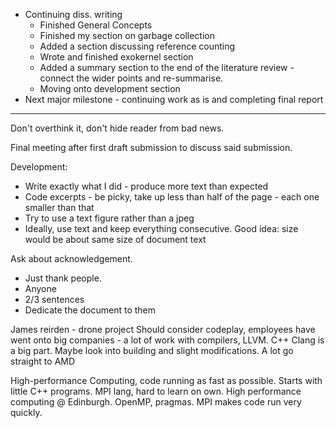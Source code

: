 + Continuing diss. writing
	+ Finished General Concepts
	+ Finished my section on garbage collection
	+ Added a section discussing reference counting
	+ Wrote and finished exokernel section
	+ Added a summary section to the end of the literature review - connect the wider points and re-summarise.
	+ Moving onto development section
+ Next major milestone - continuing work as is and completing final report
---

Don't overthink it, don't hide reader from bad news.

Final meeting after first draft submission to discuss said submission.

Development:
+ Write exactly what I did - produce more text than expected
+ Code excerpts - be picky, take up less than half of the page - each one smaller than that
+ Try to use a text figure rather than a jpeg
+ Ideally, use text and keep everything consecutive. Good idea: size would be about same size of document text

Ask about acknowledgement.
+ Just thank people.
+ Anyone
+ 2/3 sentences
+ Dedicate the document to them

James reirden - drone project
Should consider codeplay, employees have went onto big companies - a lot of work with compilers, LLVM. C++ Clang is a big part. Maybe look into building and slight modifications. 
A lot go straight to AMD

High-performance Computing, code running as fast as possible. Starts with little C++ programs. MPI lang, hard to learn on own. High performance computing @ Edinburgh. OpenMP, pragmas. MPI makes code run very quickly.